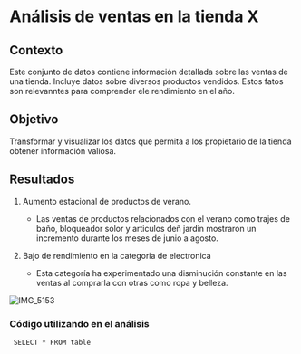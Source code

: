 # Análisis de ventas en la tienda X

## Contexto
Este conjunto de datos contiene información detallada sobre las ventas de una tienda.  Incluye datos sobre diversos productos vendidos.
Estos fatos son relevanntes para comprender ele rendimiento en el año.

## Objetivo
Transformar y visualizar los datos que permita a los propietario de la tienda obtener información valiosa.

## Resultados
1. Aumento estacional de productos de verano.
   - Las ventas de productos relacionados con el verano como trajes de baño, bloqueador solor y articulos deñ jardin mostraron un incremento durante los meses de junio a agosto.

3. Bajo de rendimiento en la categoria de electronica
   - Esta categoría ha experimentado una disminución constante en las ventas al comprarla con otras como ropa  y belleza.

 ![IMG_5153](https://github.com/ALizardo2/MicrodoftExcel/assets/174885512/fc0a8178-4ede-429c-b277-eb37cb56a2bd)

### Código utilizando en el análisis 
``` SELECT * FROM table```
